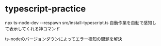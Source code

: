 # typescript-practice

npx ts-node-dev --respawn src/install-typescript.ts
自動作業を自動で感知して表示してくれる神コマンド

ts-nodeのバージョンダウンによってエラー検知の問題を解決
